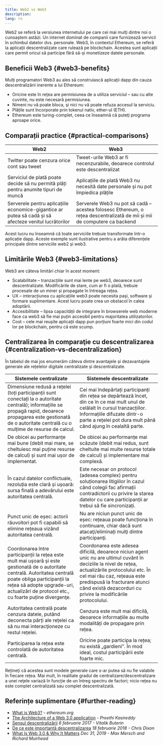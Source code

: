 ```yaml
---
title: Web2 vs Web3
description:
lang: ro
---
```


Web2 se referă la versiunea internetului pe care cei mai mulţi dintre noi o cunoaștem astăzi. Un internet dominat de companii care furnizează servicii în schimbul datelor dvs. personale. Web3, în contextul Ethereum, se referă la aplicații descentralizate care rulează pe blockchain. Acestea sunt aplicații care permit oricui să participe fără să-și monetizeze datele personale.

## Beneficii Web3 {#web3-benefits}

Mulți programatori Web3 au ales să construiască aplicații dapp din cauza descentralizării inerente a lui Ethereum:

- Oricine este în rețea are permisiunea de a utiliza serviciul – sau cu alte cuvinte, nu este necesară permisiunea.
- Nimeni nu vă poate bloca, şi nici nu vă poate refuza accesul la serviciu.
- Plățile sunt încorporate prin tokenul nativ, ether-ul (ETH).
- Ethereum este turing-complet, ceea ce înseamnă că puteţi programa aproape orice.

## Comparații practice {#practical-comparisons}

| Web2                                                                                                  | Web3                                                                                                                     |
| ----------------------------------------------------------------------------------------------------- | ------------------------------------------------------------------------------------------------------------------------ |
| Twitter poate cenzura orice cont sau tweet                                                            | Tweet-urile Web3 ar fi necenzurabile, deoarece controlul este descentralizat                                             |
| Serviciul de plată poate decide să nu permită plăți pentru anumite tipuri de muncă                    | Aplicațiile de plată Web3 nu necesită date personale și nu pot împiedica plățile                                         |
| Serverele pentru aplicațiile economice-gigantice ar putea să cadă și să afecteze venitul lucrătorilor | Serverele Web3 nu pot să cadă – acestea folosesc Ethereum, o rețea descentralizată de mii și mii de computere ca backend |

Acest lucru nu înseamnă că toate serviciile trebuie transformate într-o aplicație dapp. Aceste exemple sunt ilustrative pentru a arăta diferențele principale dintre serviciile web2 și web3.

## Limitările Web3 {#web3-limitations}

Web3 are câteva limitări chiar în acest moment:

- Scalabilitate – tranzacțiile sunt mai lente pe web3, deoarece sunt descentralizate. Modificările de stare, cum ar fi o plată, trebuie procesate de un miner și propagate în întreaga rețea.
- UX – interacțiunea cu aplicațiile web3 poate necesita pași, software şi formare suplimentare. Acest lucru poate crea un obstacol în calea adoptării.
- Accesibilitate – lipsa capacității de integrare în browserele web moderne face ca web3 să fie mai puțin accesibil pentru majoritatea utilizatorilor.
- Cost – cele mai reușite aplicații dapp pun porțiuni foarte mici din codul lor pe blockchain, pentru că este scump.

## Centralizarea în comparaţie cu descentralizarea {#centralization-vs-decentralization}

În tabelul de mai jos enumerăm câteva dintre avantajele și dezavantajele generale ale rețelelor digitale centralizate și descentralizate.

| Sistemele centralizate                                                                                                                                                                                                                                | Sistemele descentralizate                                                                                                                                                                                                                                                            |
| ----------------------------------------------------------------------------------------------------------------------------------------------------------------------------------------------------------------------------------------------------- | ------------------------------------------------------------------------------------------------------------------------------------------------------------------------------------------------------------------------------------------------------------------------------------ |
| Dimensiune redusă a rețelei (toți participanții sunt conectați la o autoritate centrală); informațiile se propagă rapid, deoarece propagarea este gestionată de o autoritate centrală cu o mulțime de resurse de calcul.                              | Cei mai îndepărtați participanți din rețea se depărtează încet, din ce în ce mai mult unul de celălalt în cursul tranzacțiilor. Informațiile difuzate dintr-o parte a rețelei pot dura mult până când ajung în cealaltă parte.                                                       |
| De obicei au performanțe mai bune (debit mai mare, se cheltuiesc mai puține resurse de calcul) și sunt mai ușor de implementat.                                                                                                                       | De obicei au performanțe mai scăzute (debit mai redus, sunt cheltuite mai multe resurse totale de calcul) și implementare mai complexă.                                                                                                                                              |
| În cazul datelor conflictuale, rezoluția este clară și ușoară: sursa finală a adevărului este autoritatea centrală.                                                                                                                                   | Este necesar on protocol (adesea complex) pentru soluționarea litigiilor în cazul când colegii fac afirmații contradictorii cu privire la starea datelor cu care participanții ar trebui să fie sincronizați.                                                                        |
| Punct unic de eșec: actorii răuvoitori pot fi capabili să elimine rețeaua vizând autoritatea centrală.                                                                                                                                                | Nu are niciun punct unic de eșec: rețeaua poate funcționa în continuare, chiar dacă sunt atacaţi/eliminați mulţi dintre participanţi.                                                                                                                                                |
| Coordonarea între participanții la rețea este mult mai ușoară și este gestionată de o autoritate centrală. Autoritatea centrală poate obliga participanții la rețea să adopte upgrade-uri, actualizări de protocol etc., cu foarte puține divergenţe. | Coordonarea este adesea dificilă, deoarece niciun agent unic nu are ultimul cuvânt în deciziile la nivel de rețea, actualizările protocolului etc. În cel mai rău caz, rețeaua este predispusă la fracturare atunci când există dezacorduri cu privire la modificările protocolului. |
| Autoritatea centrală poate cenzura datele, putând deconecta părți ale rețelei ca să nu mai interacţioneze cu restul rețelei.                                                                                                                          | Cenzura este mult mai dificilă, deoarece informațiile au multe modalități de propagare prin rețea.                                                                                                                                                                                   |
| Participarea la rețea este controlată de autoritatea centrală.                                                                                                                                                                                        | Oricine poate participa la rețea; nu există „gardieni”. În mod ideal, costul participării este foarte mic.                                                                                                                                                                           |

Rețineţi că acestea sunt modele generale care s-ar putea să nu fie valabile în fiecare rețea. Mai mult, în realitate gradul de centralizare/descentralizare a unei reţele variază în funcție de un întreg spectru de factori; nicio rețea nu este complet centralizată sau complet descentralizată.

## Referințe suplimentare {#further-reading}

- [What is Web3?](/web3/) - _ethereum.org_
- [The Architecture of a Web 3.0 application](https://www.preethikasireddy.com/post/the-architecture-of-a-web-3-0-application) - _Preethi Kasireddy_
- [Sensul descentralizării](https://medium.com/@VitalikButerin/the-meaning-of-decentralization-a0c92b76a274) _6 februarie 2017 - Vitalik Buterin_
- [De ce este importantă descentralizarea](https://medium.com/s/story/why-decentralization-matters-5e3f79f7638e) _18 februarie 2018 - Chris Dixon_
- [What Is Web 3.0 & Why It Matters](https://medium.com/fabric-ventures/what-is-web-3-0-why-it-matters-934eb07f3d2b) _Dec 31, 2019 - Max Mersch and Richard Muirhead_
